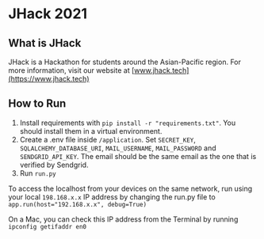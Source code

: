 # JHack 2021

## What is JHack
JHack is a Hackathon for students around the Asian-Pacific region. For more information, visit our website at [www.jhack.tech](https://www.jhack.tech)

## How to Run
1. Install requirements with `pip install -r "requirements.txt"`. You should install them in a virtual environment.
2. Create a .env file inside `/application`. Set `SECRET_KEY`, `SQLALCHEMY_DATABASE_URI`, `MAIL_USERNAME`, `MAIL_PASSWORD` and `SENDGRID_API_KEY`. The email should be the same email as the one that is verified by Sendgrid.
3. Run `run.py`

To access the localhost from your devices on the same network, run using your local `198.168.x.x` IP address by changing the run.py file to
`app.run(host="192.168.x.x", debug=True)`

On a Mac, you can check this IP address from the Terminal by running `ipconfig getifaddr en0`